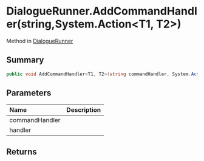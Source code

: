 # DialogueRunner.AddCommandHandler(string,System.Action<T1, T2>)

Method in [DialogueRunner](/api/csharp/yarn.unity.dialoguerunner.md)

## Summary



```csharp
public void AddCommandHandler<T1, T2>(string commandHandler, System.Action<T1, T2> handler)
```

## Parameters

|Name|Description|
|:---|:---|
|commandHandler||
|handler||

## Returns



